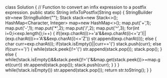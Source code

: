 class Solution {
    // Function to convert an infix expression to a postfix expression.
    public static String infixToPostfix(String exp) {
         StringBuilder str=new StringBuilder("");
        Stack<Character> stack=new Stack<>();
        HashMap<Character, Integer> map=new HashMap<>();
        map.put('+',1);
        map.put('-',1);
        map.put('*',2);
        map.put('/',2);
        map.put('^',3);
        for(int i=0;i<exp.length();i++)
        {
            if((exp.charAt(i)>='a'&&exp.charAt(i)<='z')||(exp.charAt(i)>='A'&&exp.charAt(i)<='Z'))
            str.append(exp.charAt(i));
            else
            {
                char curr=exp.charAt(i);
                if(stack.isEmpty()||curr=='(')
                stack.push(curr);
                else if(curr==')')
                {
                    while(stack.peek()!='(')
                    str.append(stack.pop());
                    stack.pop();
                }
                else
                {
                    while(!stack.isEmpty()&&stack.peek()!='('&&map.get(stack.peek())>=map.get(curr))
                    str.append(stack.pop());
                    stack.push(curr);
                }
            }
        }
        while(!stack.isEmpty())
        str.append(stack.pop());
        return str.toString();
    }
}
